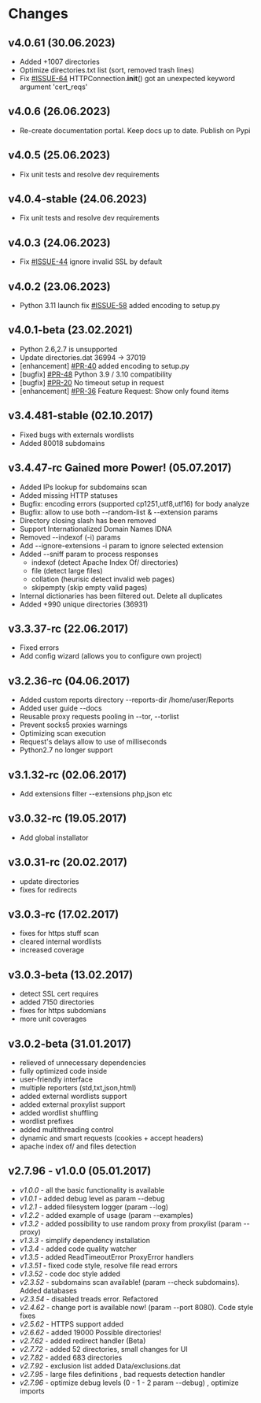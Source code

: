 Changes
=======
v4.0.61 (30.06.2023)
---------------------------
-   Added +1007 directories
-   Optimize directories.txt list (sort, removed trash lines)
-   Fix [#ISSUE-64](https://github.com/stanislav-web/OpenDoor/issues/64) HTTPConnection.__init__() got an unexpected keyword argument 'cert_reqs'

v4.0.6 (26.06.2023)
---------------------------
-   Re-create documentation portal. Keep docs up to date. Publish on Pypi

v4.0.5 (25.06.2023)
---------------------------
-   Fix unit tests and resolve dev requirements

v4.0.4-stable (24.06.2023)
---------------------------
-   Fix unit tests and resolve dev requirements

v4.0.3 (24.06.2023)
-------------------
-   Fix [#ISSUE-44](https://github.com/stanislav-web/OpenDoor/issues/44) ignore invalid SSL by default

v4.0.2 (23.06.2023)
-------------------
-   Python 3.11 launch fix [#ISSUE-58](https://github.com/stanislav-web/OpenDoor/issues/58) added encoding to setup.py 

v4.0.1-beta (23.02.2021)
------------------------
-   Python 2.6,2.7 is unsupported
-   Update directories.dat  36994 -> 37019
-   [enhancement] [#PR-40](https://github.com/stanislav-web/OpenDoor/issues/40) added encoding to setup.py 
-   [bugfix] [#PR-48](https://github.com/stanislav-web/OpenDoor/issues/48) Python 3.9 / 3.10 compatibility
-   [bugfix] [#PR-20](https://github.com/stanislav-web/OpenDoor/issues/20) No timeout setup in request
-   [enhancement] [#PR-36](https://github.com/stanislav-web/OpenDoor/issues/36) Feature Request: Show only found items

v3.4.481-stable (02.10.2017)
----------------------------
-   Fixed bugs with externals wordlists
-   Added 80018 subdomains

v3.4.47-rc Gained more Power! (05.07.2017)
------------------------------------------
- Added IPs lookup for subdomains scan
- Added missing HTTP statuses
- Bugfix: encoding errors (supported cp1251,utf8,utf16) for body analyze
- Bugfix: allow to use both --random-list & --extension params
- Directory closing slash has been removed
- Support Internationalized Domain Names IDNA
- Removed --indexof (-i) params
- Add --ignore-extensions -i param to ignore selected extension
- Added --sniff param to process responses
    - indexof   (detect Apache Index Of/ directories)
    - file      (detect large files)
    - collation (heurisic detect invalid web pages)
    - skipempty (skip empty valid pages)
- Internal dictionaries has been filtered out. Delete all duplicates
- Added +990 unique directories (36931)

v3.3.37-rc (22.06.2017)
------------------------
- Fixed errors
- Add config wizard (allows you to configure own project)
    
v3.2.36-rc (04.06.2017)
------------------------
- Added custom reports directory --reports-dir /home/user/Reports
- Added user guide --docs
- Reusable proxy requests pooling in --tor, --torlist
- Prevent socks5 proxies warnings
- Optimizing scan execution
- Request's delays allow to use of milliseconds
- Python2.7 no longer support

v3.1.32-rc (02.06.2017)
------------------------
- Add extensions filter --extensions php,json etc

v3.0.32-rc (19.05.2017)
-----------------------
- Add global installator

v3.0.31-rc (20.02.2017)
------------------------
- update directories
- fixes for redirects

v3.0.3-rc (17.02.2017)
-----------------------
- fixes for https stuff scan
- cleared internal wordlists
- increased coverage
    
v3.0.3-beta (13.02.2017)
-------------------------
- detect SSL cert requires
- added 7150 directories
- fixes for https subdomians
- more unit coverages
    
v3.0.2-beta (31.01.2017)
------------------------
- relieved of unnecessary dependencies
- fully optimized code inside
- user-friendly interface
- multiple reporters (std,txt,json,html)
- added external wordlists support
- added external proxylist support
- added wordlist shuffling
- wordlist prefixes
- added multithreading control
- dynamic and smart requests (cookies + accept headers)
- apache index of/ and files detection

v2.7.96  - v1.0.0 (05.01.2017)
------------------------------

* *v1.0.0* - all the basic functionality is available
* *v1.0.1* - added debug level as param --debug
* *v1.2.1* - added filesystem logger (param --log)
* *v1.2.2* - added example of usage (param --examples)
* *v1.3.2* - added possibility to use random proxy from proxylist (param --proxy)
* *v1.3.3* - simplify dependency installation
* *v1.3.4* - added code quality watcher
* *v1.3.5* - added ReadTimeoutError ProxyError handlers
* *v1.3.51* - fixed code style, resolve file read errors
* *v1.3.52* - code doc style added
* *v2.3.52* - subdomains scan available! (param --check subdomains). Added databases
* *v2.3.54* - disabled treads error. Refactored
* *v2.4.62* - change port is available now! (param --port 8080). Code style fixes
* *v2.5.62* - HTTPS support added
* *v2.6.62* - added 19000 Possible directories!
* *v2.7.62* - added redirect handler (Beta)
* *v2.7.72* - added 52 directories, small changes for UI
* *v2.7.82* - added 683 directories
* *v2.7.92* - exclusion list added Data/exclusions.dat
* *v2.7.95* - large files definitions , bad requests detection handler
* *v2.7.96* - optimize debug levels (0 - 1 - 2 param --debug) , optimize imports